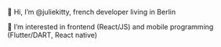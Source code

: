 👋 Hi, I’m @juliekitty, french developer living in Berlin

👀 I’m interested in frontend (React/JS) and mobile programming (Flutter/DART, React native)


